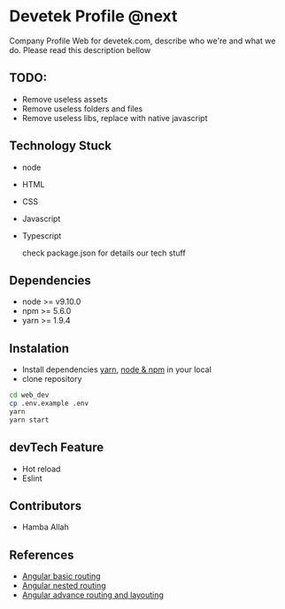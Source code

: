# Devetek Profile @next

Company Profile Web for devetek.com, describe who we're and what we do. Please read this description bellow

## TODO:

- Remove useless assets
- Remove useless folders and files
- Remove useless libs, replace with native javascript

## Technology Stuck

- node
- HTML
- CSS
- Javascript
- Typescript

  check package.json for details our tech stuff

## Dependencies

- node >= v9.10.0
- npm >= 5.6.0
- yarn >= 1.9.4

## Instalation

- Install dependencies [yarn](https://yarnpkg.com/lang/en/docs/install/), [node & npm](https://github.com/creationix/nvm#installation) in your local
- clone repository

```sh
cd web_dev
cp .env.example .env
yarn
yarn start
```

## devTech Feature

- Hot reload
- Eslint

## Contributors

- Hamba Allah

## References

- [Angular basic routing](https://blog.angular-university.io/angular2-router/)
- [Angular nested routing](https://blog.angular-university.io/angular-2-router-nested-routes-and-nested-auxiliary-routes-build-a-menu-navigation-system/)
- [Angular advance routing and layouting](https://thinkster.io/tutorials/building-real-world-angular-2-apps/page-layout-and-routing)
